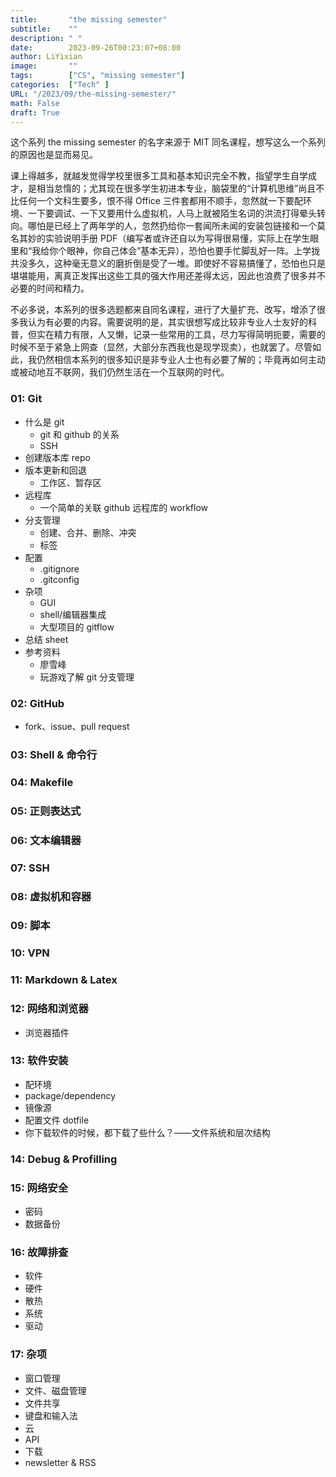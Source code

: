 ```yaml
---
title:       "the missing semester"
subtitle:    ""
description: " "
date:        2023-09-26T00:23:07+08:00
author: LiYixian
image:       ""
tags:        ["CS", "missing semester"]
categories:  ["Tech" ]
URL: "/2023/09/the-missing-semester/"
math: False
draft: True
---
```


这个系列 the missing semester 的名字来源于 MIT 同名课程，想写这么一个系列的原因也是显而易见。

课上得越多，就越发觉得学校里很多工具和基本知识完全不教，指望学生自学成才，是相当怠惰的；尤其现在很多学生初进本专业，脑袋里的“计算机思维”尚且不比任何一个文科生要多，恨不得 Office 三件套都用不顺手，忽然就一下要配环境、一下要调试、一下又要用什么虚拟机，人马上就被陌生名词的洪流打得晕头转向。哪怕是已经上了两年学的人，忽然扔给你一套闻所未闻的安装包链接和一个莫名其妙的实验说明手册 PDF（编写者或许还自以为写得很易懂，实际上在学生眼里和“我给你个眼神，你自己体会”基本无异），恐怕也要手忙脚乱好一阵。上学拢共没多久，这种毫无意义的磨折倒是受了一堆。即使好不容易搞懂了，恐怕也只是堪堪能用，离真正发挥出这些工具的强大作用还差得太远，因此也浪费了很多并不必要的时间和精力。

不必多说，本系列的很多选题都来自同名课程，进行了大量扩充、改写，增添了很多我认为有必要的内容。需要说明的是，其实很想写成比较非专业人士友好的科普，但实在精力有限，人又懒，记录一些常用的工具，尽力写得简明扼要，需要的时候不至于紧急上网查（显然，大部分东西我也是现学现卖），也就罢了。尽管如此，我仍然相信本系列的很多知识是非专业人士也有必要了解的；毕竟再如何主动或被动地互不联网，我们仍然生活在一个互联网的时代。

### 01: Git

- 什么是 git
  - git 和 github 的关系
  - SSH
- 创建版本库 repo
- 版本更新和回退
  - 工作区、暂存区
- 远程库
  - 一个简单的关联 github 远程库的 workflow
- 分支管理
  - 创建、合并、删除、冲突
  - 标签
- 配置
  - .gitignore
  - .gitconfig
- 杂项
  - GUI
  - shell/编辑器集成
  - 大型项目的 gitflow
- 总结 sheet
- 参考资料
  - 廖雪峰
  - 玩游戏了解 git 分支管理

### 02: GitHub

- fork、issue、pull request

### 03: Shell & 命令行

### 04: Makefile

### 05: 正则表达式

### 06: 文本编辑器

### 07: SSH

### 08: 虚拟机和容器

### 09: 脚本

### 10: VPN

### 11: Markdown & Latex

### 12: 网络和浏览器

- 浏览器插件

### 13: 软件安装

- 配环境
- package/dependency
- 镜像源
- 配置文件 dotfile
- 你下载软件的时候，都下载了些什么？——文件系统和层次结构

### 14: Debug & Profilling

### 15: 网络安全

- 密码
- 数据备份

### 16: 故障排查

- 软件
- 硬件
- 散热
- 系统
- 驱动

### 17: 杂项

- 窗口管理
- 文件、磁盘管理
- 文件共享
- 键盘和输入法
- 云
- API
- 下载
- newsletter & RSS
